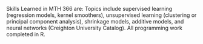 Skills Learned in MTH 366 are: Topics include supervised learning (regression models, kernel smoothers), unsupervised learning (clustering or principal component analysis), shrinkage models, additive models, and neural networks (Creighton University Catalog).
All programming work completed in R.
